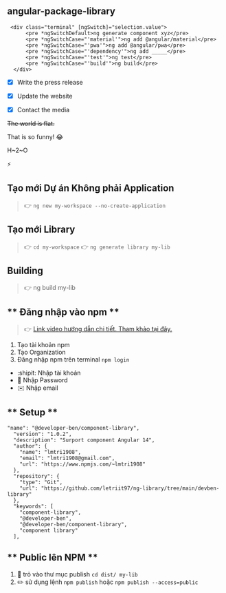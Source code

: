 ## **angular-package-library**
[^1]: https://www.markdownguide.org/cheat-sheet/




```
 <div class="terminal" [ngSwitch]="selection.value">
      <pre *ngSwitchDefault>ng generate component xyz</pre>
      <pre *ngSwitchCase="'material'">ng add @angular/material</pre>
      <pre *ngSwitchCase="'pwa'">ng add @angular/pwa</pre>
      <pre *ngSwitchCase="'dependency'">ng add _____</pre>
      <pre *ngSwitchCase="'test'">ng test</pre>
      <pre *ngSwitchCase="'build'">ng build</pre>
  </div>
 ```

- [x] Write the press release
- [x] Update the website
- [x] Contact the media


~~The world is flat.~~

That is so funny! :joy:

H~2~O

:zap: 

## **Tạo mới Dự án Không phải Application**
> :point_right: `ng new my-workspace --no-create-application` 
## **Tạo mới Library**
> :point_right: `cd my-workspace`
> :point_right: `ng generate library my-lib`

## **Building**
> :point_right: ng build my-lib

## ** Đăng nhập vào npm **
>:point_right: [Link video hướng dẫn chi tiết. Tham khảo tại đây.](https://www.youtube.com/watch?v=ffhakPS36x0)
1. Tạo tài khoản npm
2. Tạo Organization
3. Đăng nhập npm trên terminal `npm login`
- :shipit: Nhập tài khoản 
- :key: Nhập Password
- :envelope: Nhập email

## ** Setup **

```
"name": "@developer-ben/component-library",
  "version": "1.0.2",
  "description": "Surport component Angular 14",
  "author": {
    "name": "lmtri1908",
    "email": "lmtri1908@gmail.com",
    "url": "https://www.npmjs.com/~lmtri1908"
  },
  "repository": {
    "type": "Git",
    "url": "https://github.com/letriit97/ng-library/tree/main/devben-library"
  },
  "keywords": [
    "component-library",
    "@developer-ben",
    "@developer-ben/component-library",
    "component library"
  ],
```


## ** Public lên NPM **
1. :open_file_folder: trỏ vào thư mục publish `cd dist/ my-lib`
2. :pencil2: sử dụng lệnh `npm publish` hoặc `npm publish --access=public`


